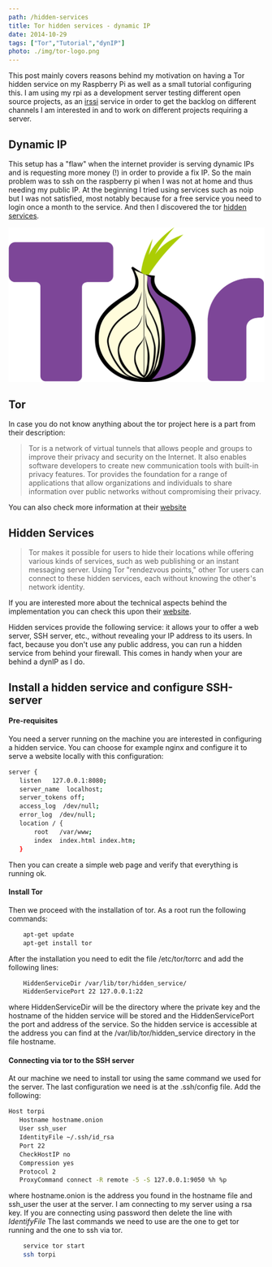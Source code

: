 ```yaml
---
path: /hidden-services
title: Tor hidden services - dynamic IP
date: 2014-10-29
tags: ["Tor","Tutorial","dynIP"]
photo: ./img/tor-logo.png
---
```


This post mainly covers reasons behind my motivation on having a Tor hidden service on my Raspberry Pi as well as a small tutorial configuring this. I am using my rpi as a development server testing different open source projects, as an [irssi](http://www.irssi.org/) service in order to get the backlog on different channels I am interested in and to work on different projects requiring a server.

## Dynamic IP

This setup has a "flaw" when the internet provider is serving dynamic IPs and is requesting more money (!) in order to provide a fix IP. So the main problem was to ssh on the raspberry pi when I was not at home and thus needing my public IP. At the beginning I tried using services such as noip but I was not satisfied, most notably because for a free service you need to login once a month to the service. And then I discovered the tor [hidden services](https://www.torproject.org/docs/hidden-services.html.en).

<img src="./img/tor-logo.png">

## Tor

In case you do not know anything about the tor project here is a part from their description:

>  Tor is a network of virtual tunnels that allows people and groups to improve their privacy and security on the Internet. It also enables software developers to create new communication tools with built-in privacy features. Tor provides the foundation for a range of applications that allow organizations and individuals to share information over public networks without compromising their privacy.

You can also check more information at their [website](https://www.torproject.org/about/overview.html.en)

## Hidden Services

> Tor makes it possible for users to hide their locations while offering various kinds of services, such as web publishing or an instant messaging server. Using Tor "rendezvous points," other Tor users can connect to these hidden services, each without knowing the other's network identity.

If you are interested more about the technical aspects behind the implementation you can check this upon their [website](https://www.torproject.org/docs/hidden-services.html.en).

Hidden services provide the following service: it allows your to offer a web server, SSH server, etc., without revealing your IP address to its users. In fact, because you don't use any public address, you can run a hidden service from behind your firewall. This comes in handy when your are behind a dynIP as I do.

## Install a hidden service and configure SSH-server

#### Pre-requisites

You need a server running on the machine you are interested in configuring a hidden service. You can choose for example nginx and configure it to serve a website locally with this configuration:

```bash
server {
   listen   127.0.0.1:8080;
   server_name  localhost;
   server_tokens off;
   access_log  /dev/null;
   error_log  /dev/null;
   location / {
       root   /var/www;
       index  index.html index.htm;
   }
```

Then you can create a simple web page and verify that everything is running ok.

#### Install Tor

Then we proceed with the installation of tor. As a root run the following commands:

```bash
	apt-get update
	apt-get install tor
```

After the installation you need to edit the file /etc/tor/torrc and add the following lines:

```bash
	HiddenServiceDir /var/lib/tor/hidden_service/
	HiddenServicePort 22 127.0.0.1:22
```

where HiddenServiceDir will be the directory where the private key and the hostname of the hidden service will be stored and the HiddenServicePort the port and address of the service. So the hidden service is accessible at the address you can find at the /var/lib/tor/hidden_service directory in the file hostname.

#### Connecting via tor to the SSH server

At our machine we need to install tor using the same command we used for the server. The last configuration we need is at the .ssh/config file. Add the following:

```bash
Host torpi
   Hostname hostname.onion
   User ssh_user
   IdentityFile ~/.ssh/id_rsa
   Port 22
   CheckHostIP no
   Compression yes
   Protocol 2
   ProxyCommand connect -R remote -5 -S 127.0.0.1:9050 %h %p
```

where hostname.onion is the address you found in the hostname file and ssh_user the user at the server. I am connecting to my server using a rsa key. If you are connecting using password then delete the line with <i>IdentifyFile</i> The last commands we need to use are the one to get tor running and the one to ssh via tor.

```bash
	service tor start
	ssh torpi
```

